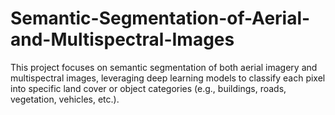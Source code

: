 # Semantic-Segmentation-of-Aerial-and-Multispectral-Images
This project focuses on semantic segmentation of both aerial imagery and multispectral images, leveraging deep learning models to classify each pixel into specific land cover or object categories (e.g., buildings, roads, vegetation, vehicles, etc.).
